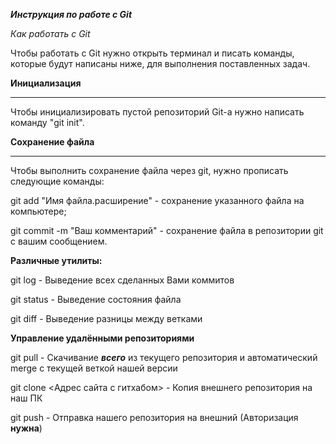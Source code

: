 _**Инструкция по работе с Git**_

*Как работать с Git*

Чтобы работать с Git нужно открыть терминал и писать команды, которые будут написаны ниже, для выполнения поставленных задач.

**Инициализация**

---

Чтобы инициализировать пустой репозиторий Git-а нужно написать команду "git init".

**Сохранение файла**

---

Чтобы выполнить сохранение файла через git, нужно прописать следующие команды:

git add "Имя файла.расширение" - сохранение указанного файла на компьютере;

git commit -m "Ваш комментарий" - сохранение файла в репозитории git с вашим сообщением.

**Различные утилиты:**

git log - Выведение всех сделанных Вами коммитов

git status - Выведение состояния файла

git diff - Выведение разницы между ветками

**Управление удалёнными репозиториями**

git pull - Скачивание **_всего_** из текущего репозитория и автоматический merge с текущей веткой нашей версии

git clone <Адрес сайта с гитхабом> - Копия внешнего репозитория на наш ПК

git push - Отправка нашего репозитория на внешний (Авторизация **нужна**)

